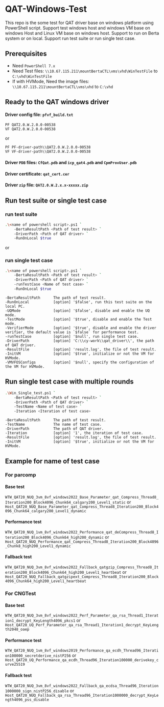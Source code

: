 # QAT-Windows-Test
This repo is the some test for QAT driver base on windows platform using PowerShell script.
Support test windows host and windows VM base on windows Host and Linux VM base on windows host.
Support to run on Berta system or on local.
Support run test suite or run single test case.

## Prerequisites
* Need `PowerShell 7.x`
* Need Test files: `\\10.67.115.211\mountBertaCTL\vms\vhd\WinTestFile` to `C:\vhd\WinTestFile`
* If with HVMode, Need the image files: `\\10.67.115.211\mountBertaCTL\vms\vhd` to `C:\vhd`


## Ready to the QAT windows driver
#### Driver config file: `pfvf_build.txt`
```shell
PF QAT2.0.W.2.0.0-00538
VF QAT2.0.W.2.0.0-00538
```
or
```shell
PF PF-driver-path\\QAT2.0.W.2.0.0-00538
VF VF-driver-path\\QAT2.0.W.2.0.0-00538
```
#### Driver `PDB` files: `CfQat.pdb` and `icp_qat4.pdb` and `CpmProvUser.pdb`
#### Driver certificate: `qat_cert.cer`
#### Driver `zip` file: `QAT2.0.W.2.x.x-xxxxx.zip`


## Run test suite or single test case
### run test suite
```sh
.\<name of powershell script>.ps1 `
	-BertaResultPath <Path of test result> `
	-DriverPath <Path of QAT driver> `
	-RunOnLocal $true
```
or
### run single test case
```sh
.\<name of powershell script>.ps1 `
	-BertaResultPath <Path of test result> `
	-DriverPath <Path of QAT driver> `
	-runTestCase <Name of test case> `
	-RunOnLocal $true
```

```shell
-BertaResultPath      The path of test result.
-RunOnLocal           [option] '$false', run this test suite on the local PC.
-UQMode               [option] '$false', disable and enable the UQ mode.
-TestMode             [option] '$true', disable and enable the Test mode.
-VerifierMode         [option] '$true', disable and enable the driver verifier, the default value is `$false` for performance test.
-runTestCase          [option] '$null', run single test case.
-DriverPath           [option] 'C:\\cy-work\\qat_driver\\', the path of QAT driver.
-ResultFile           [option] 'result.log', the file of test result.
-InitVM               [option] '$true', initialize or not the VM for HVMode.
-VMVFOSConfigs        [option] '$null', specify the configuration of the VM for HVMode.
```


## Run single test case with multiple rounds
```sh
.\Win_Single_test.ps1 `
	-BertaResultPath <Path of test result> `
	-DriverPath <Path of QAT driver> `
	-TestName <Name of test case> `
	-Iteration <Iteration of test case>
```
```shell
-BertaResultPath      The path of test result.
-TestName             The name of test case.
-DriverPath           The path of QAT driver.
-Iteration            [option] '1', the iteration of test case.
-ResultFile           [option] 'result.log', the file of test result.
-InitVM               [option] '$true', initialize or not the VM for HVMode.
```


## Example for name of test case 
### For parcomp
#### Base test
`WTW_QAT20_NUQ_3vm_8vf_windows2022_Base_Parameter_qat_Compress_Thread8_Iteration200_Block4096_Chunk64_calgary200_Level1_static`
or
`Host_QAT20_NUQ_Base_Parameter_qat_Compress_Thread8_Iteration200_Block4096_Chunk64_calgary200_Level1_dynamic`

#### Performance test
`WTW_QAT20_NUQ_1vm_8vf_windows2022_Performance_qat_deCompress_Thread8_Iteration200_Block4096_Chunk64_high200_dynamic`
or
`Host_QAT20_NUQ_Performance_qat_Compress_Thread8_Iteration200_Block4096_Chunk8_high200_Level1_dynamic`

#### Fallback test
`WTW_QAT20_NUQ_3vm_8vf_windows2022_Fallback_qatgzip_Compress_Thread8_Iteration200_Block4096_Chunk64_high200_Level1_heartbeat`
or
`Host_QAT20_NUQ_Fallback_qatgzipext_Compress_Thread8_Iteration200_Block4096_Chunk64_high200_Level1_heartbeat`

### For CNGTest
#### Base test
`WTW_QAT20_NUQ_3vm_8vf_windows2022_Perf_Parameter_qa_rsa_Thread1_Iteration1_decrypt_KeyLength4096_pkcs1`
or
`Host_QAT20_UQ_Perf_Parameter_qa_rsa_Thread1_Iteration1_decrypt_KeyLength2048_oaep`

#### Performance test
`WTW_QAT20_NUQ_1vm_8vf_windows2019_Performance_qa_ecdh_Thread96_Iteration100000_secretderive_nistP256`
or
`Host_QAT20_UQ_Performance_qa_ecdh_Thread96_Iteration100000_derivekey_curve25519`

#### Fallback test
`WTW_QAT20_NUQ_3vm_8vf_windows2022_Fallback_qa_ecdsa_Thread96_Iteration1000000_sign_nistP256_disable`
or
`Host_QAT20_NUQ_Fallback_qa_rsa_Thread96_Iteration1000000_decrypt_KeyLength4096_pss_disable`
